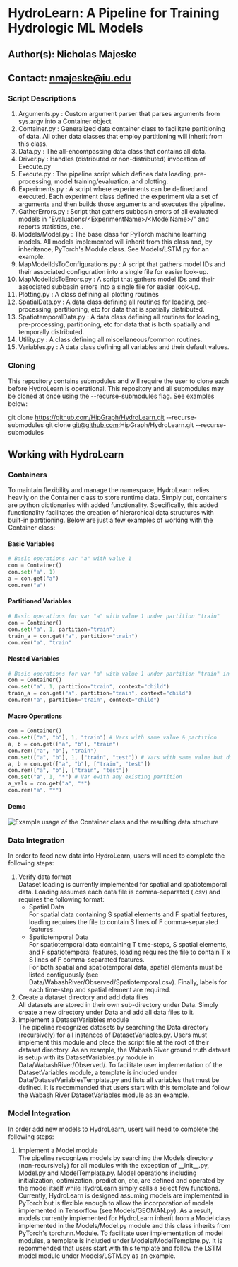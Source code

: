 # HydroLearn: A Pipeline for Training Hydrologic ML Models
## Author(s): Nicholas Majeske
## Contact: nmajeske@iu.edu

### Script Descriptions
1. Arguments.py : Custom argument parser that parses arguments from sys.argv into a Container object
2. Container.py : Generalized data container class to facilitate partitioning of data. All other data classes that employ partitioning will inherit from this class.
3. Data.py : The all-encompassing data class that contains all data.
4. Driver.py : Handles (distributed or non-distributed) invocation of Execute.py
5. Execute.py : The pipeline script which defines data loading, pre-processing, model training/evaluation, and plotting.
6. Experiments.py : A script where experiments can be defined and executed. Each experiment class defined the experiment via a set of arguments and then builds those arguments and executes the pipeline.
7. GatherErrors.py : Script that gathers subbasin errors of all evaluated models in "Evaluations/\<ExperimentName\>/\<ModelName\>/" and reports statistics, etc..
8. Models/Model.py : The base class for PyTorch machine learning models. All models implemented will inherit from this class and, by inheritance, PyTorch's Module class. See Models/LSTM.py for an example.
11. MapModelIdsToConfigurations.py : A script that gathers model IDs and their associated configuration into a single file for easier look-up.
12. MapModelIdsToErrors.py : A script that gathers model IDs and their associated subbasin errors into a single file for easier look-up.
15. Plotting.py : A class defining all plotting routines
16. SpatialData.py : A data class defining all routines for loading, pre-processing, partitioning, etc for data that is spatially distributed.
17. SpatiotemporalData.py : A data class defining all routines for loading, pre-processing, partitioning, etc for data that is both spatially and temporally distributed.
18. Utility.py : A class defining all miscellaneous/common routines.
19. Variables.py : A data class defining all variables and their default values.

### Cloning
This repository contains submodules and will require the user to clone each before HydroLearn is operational. This repository and all submodules may be cloned at once using the --recurse-submodules flag. See examples below:

git clone https://github.com/HipGraph/HydroLearn.git --recurse-submodules
git clone git@github.com:HipGraph/HydroLearn.git --recurse-submodules

## Working with HydroLearn
### Containers
To maintain flexibility and manage the namespace, HydroLearn relies heavily on the Container class to store runtime data. Simply put, containers are python dictionaries with added functionality. Specifically, this added functionality facilitates the creation of hierarchical data structures with built-in partitioning. Below are just a few examples of working with the Container class:
#### Basic Variables
```python
# Basic operations var "a" with value 1
con = Container()
con.set("a", 1)
a = con.get("a")
con.rem("a")
```
#### Partitioned Variables
```python
# Basic operations for var "a" with value 1 under partition "train"
con = Container()
con.set("a", 1, partition="train")
train_a = con.get("a", partition="train")
con.rem("a", "train"
```
#### Nested Variables
```python
# Basic operations for var "a" with value 1 under partition "train" in sub-container "child"
con = Container()
con.set("a", 1, partition="train", context="child")
train_a = con.get("a", partition="train", context="child")
con.rem("a", partition="train", context="child")
```
#### Macro Operations
```python
con = Container()
con.set(["a", "b"], 1, "train") # Vars with same value & partition
a, b = con.get(["a", "b"], "train")
con.rem(["a", "b"], "train")
con.set(["a", "b"], 1, ["train", "test"]) # Vars with same value but different partitions
a, b = con.get(["a", "b"], ["train", "test"])
con.rem(["a", "b"], ["train", "test"])
con.set("a", 1, "*") # Var ewith any existing partition
a_vals = con.get("a", "*")
con.rem("a", "*")
```
#### Demo
![Example usage of the Container class and the resulting data structure](https://drive.google.com/file/d/14MJwjHMVeqGllIqkPREe1LEVskTt5_M2/view?usp=sharing)
### Data Integration
In order to feed new data into HydroLearn, users will need to complete the following steps:
1. Verify data format  
    Dataset loading is currently implemented for spatial and spatiotemporal data. Loading assumes each data file is comma-separated (.csv) and requires the following format:
    - Spatial Data  
        For spatial data containing S spatial elements and F spatial features, loading requires the file to contain S lines of F comma-separated features.
    - Spatiotemporal Data  
        For spatiotemporal data containing T time-steps, S spatial elements, and F spatiotemporal features, loading requires the file to contain T x S lines of F comma-separated features.  
    For both spatial and spatiotemporal data, spatial elements must be listed contiguously (see Data/WabashRiver/Observed/Spatiotemporal.csv). 
    Finally, labels for each time-step and spatial element are required.
2. Create a dataset directory and add data files  
    All datasets are stored in their own sub-directory under Data. Simply create a new directory under Data and add all data files to it.
3. Implement a DatasetVariables module  
    The pipeline recognizes datasets by searching the Data directory (recursively) for all instances of DatasetVariables.py. 
    Users must implement this module and place the script file at the root of their dataset directory. 
    As an example, the Wabash River ground truth dataset is setup with its DatasetVariables.py module in Data/WabashRiver/Observed/. 
    To facilitate user implementation of the DatasetVariables module, a template is included under Data/DatasetVariablesTemplate.py and lists all variables that must be defined. 
    It is recommended that users start with this template and follow the Wabash River DatasetVariables module as an example.

### Model Integration
In order add new models to HydroLearn, users will need to complete the following steps:
1. Implement a Model module  
    The pipeline recognizes models by searching the Models directory (non-recursively) for all modules with the exception of \_\_init\_\_.py, Model.py and ModelTemplate.py. 
    Model operations including initialization, optimization, prediction, etc, are defined and operated by the model itself while HydroLearn simply calls a select few functions.
    Currently, HydroLearn is designed assuming models are implemented in PyTorch but is flexible enough to allow the incorporation of models implemented in Tensorflow (see Models/GEOMAN.py). 
    As a result, models currently implemented for HydroLearn inherit from a Model class implemented in the Models/Model.py module and this class inherits from PyTorch's torch.nn.Module. 
    To facilitate user implementation of model modules, a template is included under Models/ModelTemplate.py. 
    It is recommended that users start with this template and follow the LSTM model module under Models/LSTM.py as an example. 
